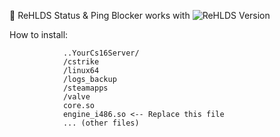 🚫 ReHLDS Status & Ping Blocker
works with ![ReHLDS Version](https://img.shields.io/badge/ReHLDS-3.14.0.857-blue.svg)

How to install:

                ..YourCs16Server/
                /cstrike
                /linux64
                /logs_backup
                /steamapps
                /valve
                core.so
                engine_i486.so <-- Replace this file
                ... (other files)


